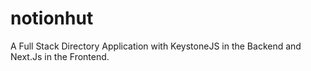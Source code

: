# notionhut
A Full Stack Directory Application with KeystoneJS in the Backend and Next.Js in the Frontend.
